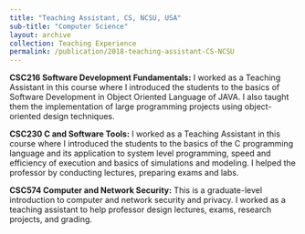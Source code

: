 ```yaml
---
title: "Teaching Assistant, CS, NCSU, USA"
sub-title: "Computer Science"
layout: archive
collection: Teaching Experience
permalink: /publication/2018-teaching-assistant-CS-NCSU
---
```


**CSC216 Software Development Fundamentals:** I worked as a Teaching Assistant in this course where I introduced the students to the basics of Software Development in Object Oriented Language of JAVA. I also taught them the implementation of large programming projects using object-oriented design techniques.

**CSC230 C and Software Tools:** I worked as a Teaching Assistant in this course where I introduced the students to the basics of the C programming language and its application to system level programming, speed and efficiency of execution and basics of simulations and modeling. I helped the professor by conducting lectures, preparing exams and labs.

**CSC574 Computer and Network Security:** This is a graduate-level introduction to computer and network security and privacy. I worked as a teaching assistant to help professor design lectures, exams, research projects, and grading. 

